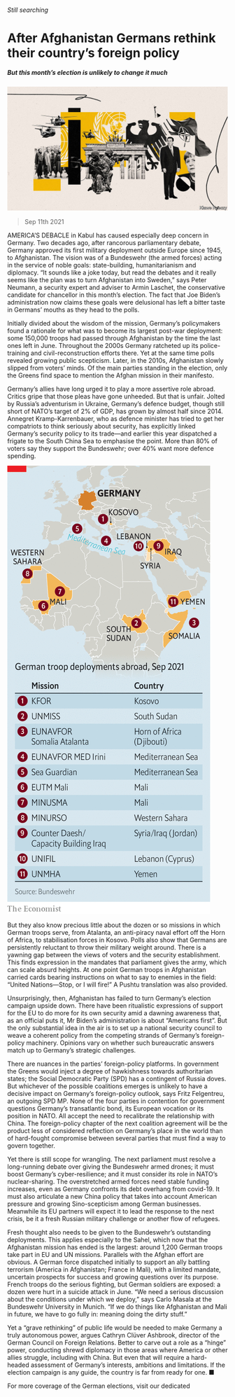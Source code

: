 ###### Still searching

# After Afghanistan Germans rethink their country’s foreign policy 

##### But this month’s election is unlikely to change it much 

![image](images/20210911_EUD001_0.jpg) 

> Sep 11th 2021 

AMERICA’S DEBACLE in Kabul has caused especially deep concern in Germany. Two decades ago, after rancorous parliamentary debate, Germany approved its first military deployment outside Europe since 1945, to Afghanistan. The vision was of a Bundeswehr (the armed forces) acting in the service of noble goals: state-building, humanitarianism and diplomacy. “It sounds like a joke today, but read the debates and it really seems like the plan was to turn Afghanistan into Sweden,” says Peter Neumann, a security expert and adviser to Armin Laschet, the conservative candidate for chancellor in this month’s election. The fact that Joe Biden’s administration now claims these goals were delusional has left a bitter taste in Germans’ mouths as they head to the polls.

Initially divided about the wisdom of the mission, Germany’s policymakers found a rationale for what was to become its largest post-war deployment: some 150,000 troops had passed through Afghanistan by the time the last ones left in June. Throughout the 2000s Germany ratcheted up its police-training and civil-reconstruction efforts there. Yet at the same time polls revealed growing public scepticism. Later, in the 2010s, Afghanistan slowly slipped from voters’ minds. Of the main parties standing in the election, only the Greens find space to mention the Afghan mission in their manifesto.


Germany’s allies have long urged it to play a more assertive role abroad. Critics gripe that those pleas have gone unheeded. But that is unfair. Jolted by Russia’s adventurism in Ukraine, Germany’s defence budget, though still short of NATO’s target of 2% of GDP, has grown by almost half since 2014. Annegret Kramp-Karrenbauer, who as defence minister has tried to get her compatriots to think seriously about security, has explicitly linked Germany’s security policy to its trade—and earlier this year dispatched a frigate to the South China Sea to emphasise the point. More than 80% of voters say they support the Bundeswehr; over 40% want more defence spending.

![image](images/20210911_eum943.png) 


But they also know precious little about the dozen or so missions in which German troops serve, from Atalanta, an anti-piracy naval effort off the Horn of Africa, to stabilisation forces in Kosovo. Polls also show that Germans are persistently reluctant to throw their military weight around. There is a yawning gap between the views of voters and the security establishment. This finds expression in the mandates that parliament gives the army, which can scale absurd heights. At one point German troops in Afghanistan carried cards bearing instructions on what to say to enemies in the field: “United Nations—Stop, or I will fire!” A Pushtu translation was also provided.

Unsurprisingly, then, Afghanistan has failed to turn Germany’s election campaign upside down. There have been ritualistic expressions of support for the EU to do more for its own security amid a dawning awareness that, as an official puts it, Mr Biden’s administration is about “Americans first”. But the only substantial idea in the air is to set up a national security council to weave a coherent policy from the competing strands of Germany’s foreign-policy machinery. Opinions vary on whether such bureaucratic answers match up to Germany’s strategic challenges.

There are nuances in the parties’ foreign-policy platforms. In government the Greens would inject a degree of hawkishness towards authoritarian states; the Social Democratic Party (SPD) has a contingent of Russia doves. But whichever of the possible coalitions emerges is unlikely to have a decisive impact on Germany’s foreign-policy outlook, says Fritz Felgentreu, an outgoing SPD MP. None of the four parties in contention for government questions Germany’s transatlantic bond, its European vocation or its position in NATO. All accept the need to recalibrate the relationship with China. The foreign-policy chapter of the next coalition agreement will be the product less of considered reflection on Germany’s place in the world than of hard-fought compromise between several parties that must find a way to govern together.

Yet there is still scope for wrangling. The next parliament must resolve a long-running debate over giving the Bundeswehr armed drones; it must boost Germany’s cyber-resilience; and it must consider its role in NATO’s nuclear-sharing. The overstretched armed forces need stable funding increases, even as Germany confronts its debt overhang from covid-19. It must also articulate a new China policy that takes into account American pressure and growing Sino-scepticism among German businesses. Meanwhile its EU partners will expect it to lead the response to the next crisis, be it a fresh Russian military challenge or another flow of refugees.

Fresh thought also needs to be given to the Bundeswehr’s outstanding deployments. This applies especially to the Sahel, which now that the Afghanistan mission has ended is the largest: around 1,200 German troops take part in EU and UN missions. Parallels with the Afghan effort are obvious. A German force dispatched initially to support an ally battling terrorism (America in Afghanistan; France in Mali), with a limited mandate, uncertain prospects for success and growing questions over its purpose. French troops do the serious fighting, but German soldiers are exposed: a dozen were hurt in a suicide attack in June. “We need a serious discussion about the conditions under which we deploy,” says Carlo Masala at the Bundeswehr University in Munich. “If we do things like Afghanistan and Mali in future, we have to go fully in: meaning doing the dirty stuff.”

Yet a “grave rethinking” of public life would be needed to make Germany a truly autonomous power, argues Cathryn Clüver Ashbrook, director of the German Council on Foreign Relations. Better to carve out a role as a “hinge” power, conducting shrewd diplomacy in those areas where America or other allies struggle, including with China. But even that will require a hard-headed assessment of Germany’s interests, ambitions and limitations. If the election campaign is any guide, the country is far from ready for one. ■

For more coverage of the German elections, visit our dedicated 


